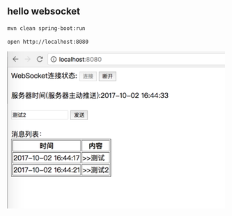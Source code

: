 ## hello websocket

```bash
mvn clean spring-boot:run
```

```bash
open http://localhost:8080
```

<img src="test.png" style="width:500px;" />

